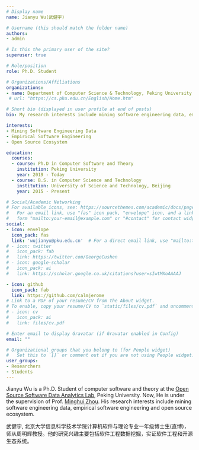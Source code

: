 ```yaml
---
# Display name
name: Jianyu Wu(武健宇)

# Username (this should match the folder name)
authors:
- admin

# Is this the primary user of the site?
superuser: true

# Role/position
role: Ph.D. Student 

# Organizations/Affiliations
organizations:
- name: Department of Computer Science & Technology, Peking University
 # url: "https://cs.pku.edu.cn/English/Home.htm"

# Short bio (displayed in user profile at end of posts)
bio: My research interests include mining software engineering data, empirical software engineering and open source ecosystem.

interests:
- Mining Software Engineering Data
- Empirical Software Engineering
- Open Source Ecosystem

education:
  courses:
  - course: Ph.D in Computer Software and Theory
    institution: Peking University
    year: 2019 - Today
  - course: B.S. in Computer Science and Technology
    institution: University of Science and Technology, Beijing
    year: 2015 - Present

# Social/Academic Networking
# For available icons, see: https://sourcethemes.com/academic/docs/page-builder/#icons
#   For an email link, use "fas" icon pack, "envelope" icon, and a link in the
#   form "mailto:your-email@example.com" or "#contact" for contact widget.
social:
- icon: envelope
  icon_pack: fas
  link: 'wujianyu@pku.edu.cn'  # For a direct email link, use "mailto:test@example.org".
# - icon: twitter
#   icon_pack: fab
#   link: https://twitter.com/GeorgeCushen
# - icon: google-scholar
#   icon_pack: ai
#   link: https://scholar.google.co.uk/citations?user=sIwtMXoAAAAJ

- icon: github
  icon_pack: fab
  link: https://github.com/calmjerome
# Link to a PDF of your resume/CV from the About widget.
# To enable, copy your resume/CV to `static/files/cv.pdf` and uncomment the lines below.
# - icon: cv
#   icon_pack: ai
#   link: files/cv.pdf

# Enter email to display Gravatar (if Gravatar enabled in Config)
email: ""

# Organizational groups that you belong to (for People widget)
#   Set this to `[]` or comment out if you are not using People widget.
user_groups:
- Researchers
- Students
---
```


Jianyu Wu is a Ph.D. Student of computer software and theory at the [Open Source Software Data Analytics Lab](https://osslab-pku.github.io/), Peking University. Now, He is under the supervision of Prof. [Minghui Zhou](http://sei.pku.edu.cn/~zhmh/). His research interests include mining software engineering data, empirical software engineering and open source ecosystem. 

武健宇, 北京大学信息科学技术学院计算机软件与理论专业一年级博士生(直博)，师从周明辉教授。他的研究兴趣主要包括软件工程数据挖掘，实证软件工程和开源生态系统。
